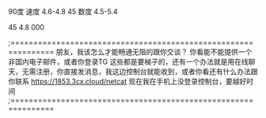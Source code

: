 90度 速度 4.6-4.8
45   数度 4.5-5.4

45 4.8
000

;===============================================================
朋友，我该怎么才能畅通无阻的跟你交谈？
你看能不能提供一个非国内电子邮件，或者你登录TG
这些都是要梯子的，还有一个办法就是用在线聊天，无需注册，你直接发消息，我这边控制台就能收到，或者你看还有什么办法跟你联系
https://1853.3cx.cloud/netcat
现在我在手机上没登录控制台，要越好时间
;===============================================================
